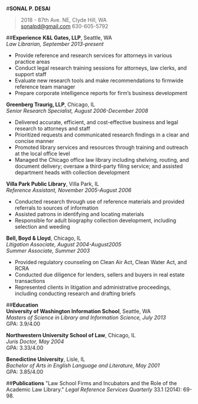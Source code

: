 #**SONAL P. DESAI**
> 2018 - 87th Ave. NE, Clyde Hill, WA  
sonalpd@gmail.com 630-605-5792  

##**Experience**
**K&L Gates, LLP**, Seattle, WA  
*Law Librarian, September 2013-present*  
* Provide reference and research services for attorneys in various practice areas  
* Conduct legal research training sessions for attorneys, law clerks, and support staff  
* Evaluate new research tools and make recommendations to firmwide reference team manager  
* Prepare corporate intelligence reports for firm’s business development  

**Greenberg Traurig, LLP**, Chicago, IL  
*Senior Research Specialist, August 2006-December 2008*  
* Delivered accurate, efficient, and cost-effective business and legal research to attorneys and staff  
* Prioritized requests and communicated research findings in a clear and concise manner  
* Promoted library services and resources through training and outreach at the local office level  
* Managed the Chicago office law library including shelving, routing, and document delivery; oversaw a third-party filing service; and assisted department heads with collection development  

**Villa Park Public Library**, Villa Park, IL  
*Reference Assistant, November 2005-August 2006*  
* Conducted research through use of reference materials and provided referrals to sources of information  
* Assisted patrons in identifying and locating materials  
*	Responsible for adult biography collection development, including selection and weeding  

**Bell, Boyd & Lloyd**, Chicago, IL  
*Litigation Associate, August 2004-August2005*  
*Summer Associate, Summer 2003*  
* Provided regulatory counseling on Clean Air Act, Clean Water Act, and RCRA  
* Conducted due diligence for lenders, sellers and buyers in real estate transactions  
* Represented clients in litigation and administrative proceedings, including conducting research and drafting briefs  

##**Education**  
**University of Washington Information School**, Seattle, WA  
*Masters of Science in Library and Information Science, July 2013*  
GPA: 3.9/4.00  

**Northwestern University School of Law**, Chicago, IL  
*Juris Doctor, May 2004*  
GPA: 3.33/4.00  

**Benedictine University**, Lisle, IL  
*Bachelor of Arts in English Language and Literature, May 2001*  
GPA: 3.85/4.00  

##**Publications**
 "Law School Firms and Incubators and the Role of the Academic Law Library." *Legal Reference Services Quarterly* 33.1 (2014): 69-98.






